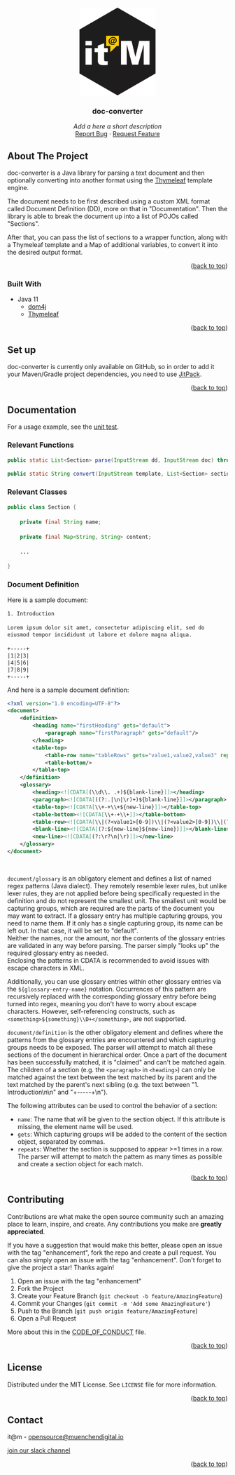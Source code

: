 <div id="top"></div>

<!-- PROJECT SHIELDS -->

<!-- END OF PROJECT SHIELDS -->

<!-- PROJECT LOGO -->
<br />
<div align="center">
  <a href="#">
    <img src="/images/logo.png" alt="Logo" height="200">
  </a>

<h3 align="center">doc-converter</h3>

  <p align="center">
    <i>Add a here a short description</i>
    <br /><a href="#">Report Bug</a>
    ·
    <a href="#">Request Feature</a>
  </p>
</div>

<!-- ABOUT THE PROJECT -->
## About The Project

doc-converter is a Java library for parsing a text document and then optionally converting into another format using the [Thymeleaf](https://github.com/thymeleaf/thymeleaf) template engine.

The document needs to be first described using a custom XML format called Document Definition (DD), more on that in "Documentation". Then the library is able to break the document up into a list of POJOs called "Sections".

After that, you can pass the list of sections to a wrapper function, along with a Thymeleaf template and a Map of additional variables, to convert it into the desired output format.

<p align="right">(<a href="#top">back to top</a>)</p>

### Built With

* Java 11
    * [dom4j](https://github.com/dom4j/dom4j)
    * [Thymeleaf](https://github.com/thymeleaf/thymeleaf)

<p align="right">(<a href="#top">back to top</a>)</p>

## Set up

doc-converter is currently only available on GitHub, so in order to add it your Maven/Gradle project dependencies, you need to use [JitPack](https://jitpack.io).

<p align="right">(<a href="#top">back to top</a>)</p>

## Documentation

For a usage example, see the [unit test](https://github.com/it-at-m/doc-converter/blob/dev/src/test/java/de/muenchen/converter/DDParserTest.java).

### Relevant Functions

```java
public static List<Section> parse(InputStream dd, InputStream doc) throws IOException, DocumentException {...}
```

```java
public static String convert(InputStream template, List<Section> sections, Map<String, String> extra) throws IOException {...}
```

### Relevant Classes

```java
public class Section {

	private final String name;

	private final Map<String, String> content;
	
	...

}
```


### Document Definition

Here is a sample document:

```
1. Introduction

Lorem ipsum dolor sit amet, consectetur adipiscing elit, sed do
eiusmod tempor incididunt ut labore et dolore magna aliqua.

+-----+
|1|2|3|
|4|5|6|
|7|8|9|
+-----+
```

And here is a sample document definition:

```xml
<?xml version="1.0 encoding=UTF-8"?>
<document>
    <definition>
        <heading name="firstHeading" gets="default">
            <paragraph name="firstParagraph" gets="default"/>
        </heading>
        <table-top>
            <table-row name="tableRows" gets="value1,value2,value3" repeats="true"/>
            <table-bottom/>
        </table-top>
    </definition>
    <glossary>
        <heading><![CDATA[(\\d\\. .+)${blank-line}]]></heading>
        <paragraph><![CDATA[((?:.|\n|\r)+)${blank-line}]]></paragraph>
        <table-top><![CDATA[\\+-+\\+${new-line}]]></table-top>
        <table-bottom><![CDATA[\\+-+\\+]]></table-bottom>
        <table-row><![CDATA[\\|(?<value1>[0-9])\\|(?<value2>[0-9])\\|(?<value3>[0-9])\\|${new-line}]]></table-row>
        <blank-line><![CDATA[(?:${new-line}${new-line})]]></blank-line>
        <new-line><![CDATA[(?:\r?\n|\r)]]></new-line>
    </glossary>
</document>
```

<br/>

`document/glossary` is an obligatory element and defines a list of named regex patterns (Java dialect). They remotely resemble lexer rules, but unlike lexer rules, they are not applied before being specifically requested in the definition and do not represent the smallest unit. The smallest unit would be capturing groups, which are required are the parts of the document you may want to extract. If a glossary entry has multiple capturing groups, you need to name them. If it only has a single capturing group, its name can be left out. In that case, it will be set to "default". 
<br/>
Neither the names, nor the amount, nor the contents of the glossary entries are validated in any way before parsing. The parser simply "looks up" the required glossary entry as needed. 
<br/>
Enclosing the patterns in CDATA is recommended to avoid issues with escape characters in XML.

Additionally, you can use glossary entries within other glossary entries via the `${glossary-entry-name}` notation. Occurrences of this pattern are recursively replaced with the corresponding glossary entry before being turned into regex, meaning you don't have to worry about escape characters. However, self-referencing constructs, such as `<something>${something}\\D+</something>`, are not supported.

`document/definition` is the other obligatory element and defines where the patterns from the glossary entries are encountered and which capturing groups needs to be exposed.
The parser will attempt to match all these sections of the document in hierarchical order. Once a part of the document has been successfully matched, it is "claimed" and can't be matched again. The children of a section (e.g. the `<paragraph>` in `<heading>`) can only be matched against the text between the text matched by its parent and the text matched by the parent's next sibling (e.g. the text between "1. Introduction\n\n" and "+-----+\n").

The following attributes can be used to control the behavior of a section:
- `name`: The name that will be given to the section object. If this attribute is missing, the element name will be used.
- `gets`: Which capturing groups will be added to the content of the section object, separated by commas.
- `repeats`: Whether the section is supposed to appear >=1 times in a row. The parser will attempt to match the pattern as many times as possible and create a section object for each match.

<p align="right">(<a href="#top">back to top</a>)</p>

<!-- CONTRIBUTING -->
## Contributing

Contributions are what make the open source community such an amazing place to learn, inspire, and create. Any contributions you make are **greatly appreciated**.

If you have a suggestion that would make this better, please open an issue with the tag "enhancement", fork the repo and create a pull request. You can also simply open an issue with the tag "enhancement".
Don't forget to give the project a star! Thanks again!

1. Open an issue with the tag "enhancement"
2. Fork the Project
3. Create your Feature Branch (`git checkout -b feature/AmazingFeature`)
4. Commit your Changes (`git commit -m 'Add some AmazingFeature'`)
5. Push to the Branch (`git push origin feature/AmazingFeature`)
6. Open a Pull Request

More about this in the [CODE_OF_CONDUCT](/CODE_OF_CONDUCT.md) file.

<p align="right">(<a href="#top">back to top</a>)</p>


<!-- LICENSE -->
## License

Distributed under the MIT License. See `LICENSE` file for more information.

<p align="right">(<a href="#top">back to top</a>)</p>



<!-- CONTACT -->
## Contact

it@m - opensource@muenchendigital.io

[join our slack channel](https://join.slack.com/t/digiwf/shared_invite/zt-14jxazj1j-jq0WNtXp7S7HAwJA7tKgpw)

<p align="right">(<a href="#top">back to top</a>)</p>


<!-- MARKDOWN LINKS & IMAGES -->
<!-- https://www.markdownguide.org/basic-syntax/#reference-style-links -->
